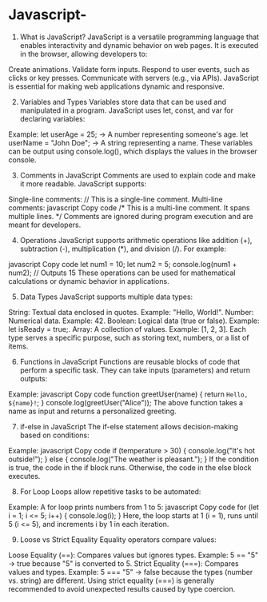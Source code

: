 # Javascript-
1. What is JavaScript?
JavaScript is a versatile programming language that enables interactivity and dynamic behavior on web pages. It is executed in the browser, allowing developers to:

Create animations.
Validate form inputs.
Respond to user events, such as clicks or key presses.
Communicate with servers (e.g., via APIs).
JavaScript is essential for making web applications dynamic and responsive.

2. Variables and Types
Variables store data that can be used and manipulated in a program. JavaScript uses let, const, and var for declaring variables:

Example:
let userAge = 25; → A number representing someone's age.
let userName = "John Doe"; → A string representing a name.
These variables can be output using console.log(), which displays the values in the browser console.

3. Comments in JavaScript
Comments are used to explain code and make it more readable. JavaScript supports:

Single-line comments: // This is a single-line comment.
Multi-line comments:
javascript
Copy code
/*
  This is a multi-line comment.
  It spans multiple lines.
*/
Comments are ignored during program execution and are meant for developers.

4. Operations
JavaScript supports arithmetic operations like addition (+), subtraction (-), multiplication (*), and division (/). For example:

javascript
Copy code
let num1 = 10;
let num2 = 5;
console.log(num1 + num2); // Outputs 15
These operations can be used for mathematical calculations or dynamic behavior in applications.

5. Data Types
JavaScript supports multiple data types:

String: Textual data enclosed in quotes. Example: "Hello, World!".
Number: Numerical data. Example: 42.
Boolean: Logical data (true or false). Example: let isReady = true;.
Array: A collection of values. Example: [1, 2, 3].
Each type serves a specific purpose, such as storing text, numbers, or a list of items.

6. Functions in JavaScript
Functions are reusable blocks of code that perform a specific task. They can take inputs (parameters) and return outputs:

Example:
javascript
Copy code
function greetUser(name) {
  return `Hello, ${name}!`;
}
console.log(greetUser("Alice"));
The above function takes a name as input and returns a personalized greeting.

7. if-else in JavaScript
The if-else statement allows decision-making based on conditions:

Example:
javascript
Copy code
if (temperature > 30) {
  console.log("It's hot outside!");
} else {
  console.log("The weather is pleasant.");
}
If the condition is true, the code in the if block runs. Otherwise, the code in the else block executes.

8. For Loop
Loops allow repetitive tasks to be automated:

Example: A for loop prints numbers from 1 to 5:
javascript
Copy code
for (let i = 1; i <= 5; i++) {
  console.log(i);
}
Here, the loop starts at 1 (i = 1), runs until 5 (i <= 5), and increments i by 1 in each iteration.

9. Loose vs Strict Equality
Equality operators compare values:

Loose Equality (==):
Compares values but ignores types.
Example: 5 == "5" → true because "5" is converted to 5.
Strict Equality (===):
Compares values and types.
Example: 5 === "5" → false because the types (number vs. string) are different.
Using strict equality (===) is generally recommended to avoid unexpected results caused by type coercion.

